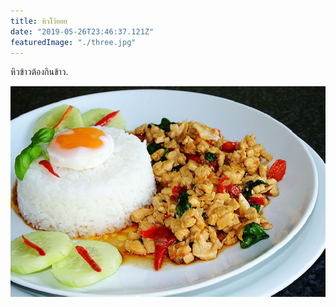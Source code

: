 ```yaml
---
title: หิวโว้ยยย
date: "2019-05-26T23:46:37.121Z"
featuredImage: "./three.jpg"
---
```


หิวข้าวต้องกินข้าว.

![food](three.jpg)

